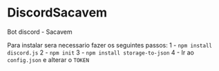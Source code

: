# DiscordSacavem
Bot discord - Sacavem

Para instalar sera necessario fazer os seguintes passos:
1 - `npm install discord.js`
2 - `npm init`
3 - `npm install storage-to-json`
4 - Ir ao `config.json` e alterar o `TOKEN`